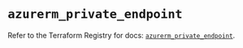 # `azurerm_private_endpoint`

Refer to the Terraform Registry for docs: [`azurerm_private_endpoint`](https://registry.terraform.io/providers/hashicorp/azurerm/4.40.0/docs/resources/private_endpoint).
